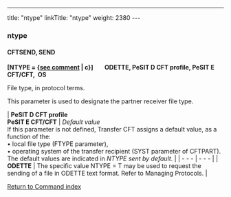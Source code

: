 ---
title: "ntype"
linkTitle: "ntype"
weight: 2380
--- <span id="ntype"></span>

### ntype

#### CFTSEND, SEND

**[NTYPE = {<u>see comment</u> &#124; c}]
       ODETTE,
PeSIT D CFT profile, PeSIT E CFT/CFT,  OS**

File type, in protocol terms.

This parameter is used to designate the partner receiver file type.

| **PeSIT D CFT profile<br /> PeSIT E CFT/CFT** | *Default value*<br/> If this parameter is not defined, Transfer CFT assigns a default value, as a function of the:<br/> • local file type (FTYPE parameter),<br/> • operating system of the transfer recipient (SYST parameter of CFTPART).<br/> The default values are indicated in *NTYPE sent by default*. |
| - - - | - - - |
| **ODETTE** | The specific value NTYPE = T may be used to request the sending of a file in ODETTE text format. Refer to Managing Protocols. |

[Return to Command index](../../)
